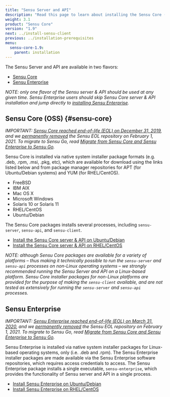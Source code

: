 ```yaml
---
title: "Sensu Server and API"
description: "Read this page to learn about installing the Sensu Core (OSS) and Sensu Enterprise versions of the Sensu server and API."
weight: 3.1
product: "Sensu Core"
version: "1.9"
next: ../install-sensu-client
previous: ../installation-prerequisites
menu:
  sensu-core-1.9:
    parent: installation
---
```


The Sensu Server and API are available in two flavors:

- [Sensu Core](#sensu-core)
- [Sensu Enterprise](#sensu-enterprise)

_NOTE: only one flavor of the Sensu server & API should be used at any given
time. Sensu Enterprise users should skip Sensu Core server & API installation
and jump directly to [installing Sensu Enterprise][9]._

## Sensu Core (OSS) {#sensu-core}

_IMPORTANT: [Sensu Core reached end-of-life (EOL) on December 31, 2019][1], and we [permanently removed][2] the Sensu EOL repository on February 1, 2021. To migrate to Sensu Go, read [Migrate from Sensu Core and Sensu Enterprise to Sensu Go][3]._

Sensu Core is installed via native system installer package formats (e.g. .deb, .rpm, .msi, .pkg, etc), which are available for download using the links listed below and from package manager repositories for APT (for Ubuntu/Debian systems) and YUM (for RHEL/CentOS).

- FreeBSD
- IBM AIX
- Mac OS X
- Microsoft Windows
- Solaris 10 or Solaris 11
- RHEL/CentOS
- Ubuntu/Debian

The Sensu Core packages installs several processes, including `sensu-server`, `sensu-api`, and `sensu-client`.

- [Install the Sensu Core server & API on Ubuntu/Debian](../../platforms/sensu-on-ubuntu-debian/#sensu-core)
- [Install the Sensu Core server & API on RHEL/CentOS](../../platforms/sensu-on-rhel-centos/#sensu-core)

_NOTE: although Sensu Core packages are available for a variety of platforms
&ndash; thus making it technically possible to run the `sensu-server` and
`sensu-api` processes on non-Linux operating systems &ndash; we strongly
recommended running the Sensu Server and API on a Linux-based platform. Sensu
Core installer packages for non-Linux platforms are provided for the purpose of
making the `sensu-client` available, and are not tested as extensively for
running the `sensu-server` and `sensu-api` processes._

## Sensu Enterprise

_IMPORTANT: [Sensu Enterprise reached end-of-life (EOL) on March 31, 2020][1], and we [permanently removed][2] the Sensu EOL repository on February 1, 2021. To migrate to Sensu Go, read [Migrate from Sensu Core and Sensu Enterprise to Sensu Go][3]._

Sensu Enterprise is installed via native system installer packages for
Linux-based operating systems, only (i.e. .deb and .rpm). The Sensu Enterprise
installer packages are made available via the Sensu Enterprise software
repositories, which requires access credentials to access. The Sensu Enterprise
package installs a single executable, `sensu-enterprise`, which provides the
functionality of Sensu server and API in a single process.

- [Install Sensu Enterprise on Ubuntu/Debian](../../platforms/sensu-on-ubuntu-debian/#sensu-enterprise)
- [Install Sensu Enterprise on RHEL/CentOS](../../platforms/sensu-on-rhel-centos/#sensu-enterprise)

[1]: https://blog.sensu.io/eol-schedule-for-sensu-core-and-enterprise
[2]: https://discourse.sensu.io/t/updated-eol-timeline-for-sensu-core-and-sensu-enterprise-repos/2396
[3]: /sensu-go/latest/operations/maintain-sensu/migrate/
[9]: #sensu-enterprise
